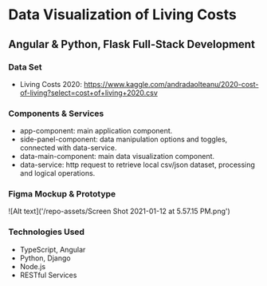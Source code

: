 # Data Visualization of Living Costs 
## Angular & Python, Flask Full-Stack Development

### Data Set
- Living Costs 2020: https://www.kaggle.com/andradaolteanu/2020-cost-of-living?select=cost+of+living+2020.csv

### Components & Services
- app-component: main application component.
- side-panel-component: data manipulation options and toggles, connected with data-service.
- data-main-component: main data visualization component.
- data-service: http request to retrieve local csv/json dataset, processing and logical operations.

### Figma Mockup & Prototype

![Alt text]('/repo-assets/Screen Shot 2021-01-12 at 5.57.15 PM.png')

### Technologies Used
- TypeScript, Angular
- Python, Django
- Node.js
- RESTful Services